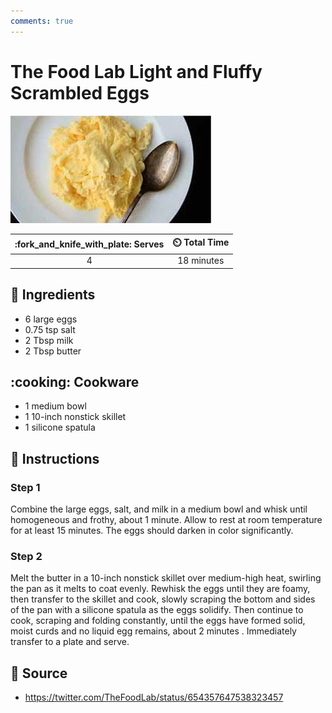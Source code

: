 ```yaml
---
comments: true
---
```

# The Food Lab Light and Fluffy Scrambled Eggs

![The Food Lab Light and Fluffy Scrambled Eggs](../assets/images/the-food-lab-light-and-fluffy-scrambled-eggs.jpg)

| :fork_and_knife_with_plate: Serves | :timer_clock: Total Time |
|:----------------------------------:|:-----------------------: |
| 4 | 18 minutes |

## :salt: Ingredients

- 6 large eggs
- 0.75 tsp salt
- 2 Tbsp milk
- 2 Tbsp butter

## :cooking: Cookware

- 1 medium bowl
- 1 10-inch nonstick skillet
- 1 silicone spatula

## :pencil: Instructions

### Step 1

Combine the large eggs, salt, and milk in a medium bowl and whisk until homogeneous and frothy, about 1 minute. Allow
to rest at room temperature for at least 15 minutes. The eggs should darken in color significantly.

### Step 2

Melt the butter in a 10-inch nonstick skillet over medium-high heat, swirling the pan as it melts to coat evenly.
Rewhisk the eggs until they are foamy, then transfer to the skillet and cook, slowly scraping the bottom and sides of
the pan with a silicone spatula as the eggs solidify. Then continue to cook, scraping and folding constantly, until the
eggs have formed solid, moist curds and no liquid egg remains, about 2 minutes . Immediately transfer to a plate and
serve.

## :link: Source

- <https://twitter.com/TheFoodLab/status/654357647538323457>
